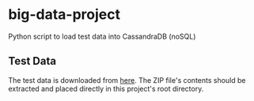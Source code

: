 # big-data-project
Python script to load test data into CassandraDB (noSQL)
## Test Data
The test data is downloaded from [here](https://www.kaggle.com/grouplens/movielens-20m-dataset). 
The ZIP file's contents should be extracted and placed directly in this project's root directory.